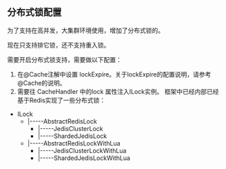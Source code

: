 ## 分布式锁配置

为了支持在高并发，大集群环境使用，增加了分布式锁的。

现在只支持排它锁，还不支持重入锁。

需要开启分布式锁支持，需要做以下配置：

1. 在@Cache注解中设置 lockExpire。关于lockExpire的配置说明，请参考@Cache的说明。
2. 需要往 CacheHandler 中的lock 属性注入ILock实例。 框架中已经内部已经基于Redis实现了一些分布式锁：

  * ILock 
      * |-----AbstractRedisLock
          * |-----JedisClusterLock
          * |-----ShardedJedisLock
      * |-----AbstractRedisLockWithLua
          * |-----JedisClusterLockWithLua
          * |-----ShardedJedisLockWithLua